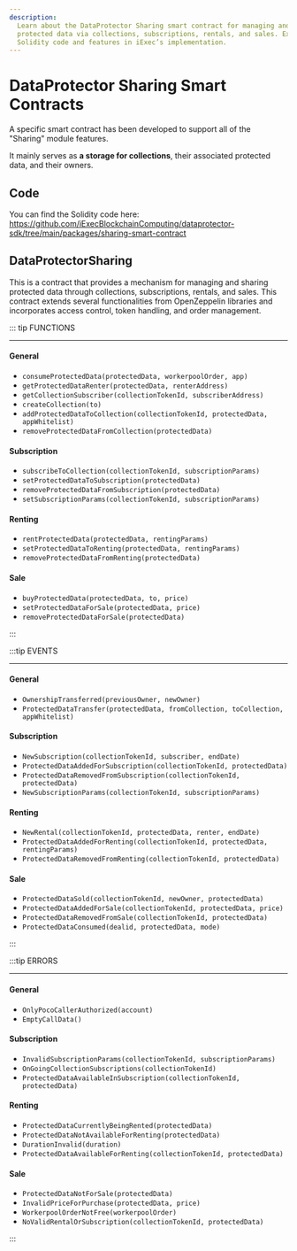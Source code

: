 ```yaml
---
description:
  Learn about the DataProtector Sharing smart contract for managing and sharing
  protected data via collections, subscriptions, rentals, and sales. Explore the
  Solidity code and features in iExec’s implementation.
---
```


# DataProtector Sharing Smart Contracts

A specific smart contract has been developed to support all of the "Sharing"
module features.

It mainly serves as **a storage for collections**, their associated protected
data, and their owners.

## Code

You can find the Solidity code here:
<https://github.com/iExecBlockchainComputing/dataprotector-sdk/tree/main/packages/sharing-smart-contract>

## DataProtectorSharing

This is a contract that provides a mechanism for managing and sharing protected
data through collections, subscriptions, rentals, and sales. This contract
extends several functionalities from OpenZeppelin libraries and incorporates
access control, token handling, and order management.

::: tip FUNCTIONS

---

#### General

- `consumeProtectedData(protectedData, workerpoolOrder, app)`
- `getProtectedDataRenter(protectedData, renterAddress)`
- `getCollectionSubscriber(collectionTokenId, subscriberAddress)`
- `createCollection(to)`
- `addProtectedDataToCollection(collectionTokenId, protectedData, appWhitelist)`
- `removeProtectedDataFromCollection(protectedData)`

#### Subscription

- `subscribeToCollection(collectionTokenId, subscriptionParams)`
- `setProtectedDataToSubscription(protectedData)`
- `removeProtectedDataFromSubscription(protectedData)`
- `setSubscriptionParams(collectionTokenId, subscriptionParams)`

#### Renting

- `rentProtectedData(protectedData, rentingParams)`
- `setProtectedDataToRenting(protectedData, rentingParams)`
- `removeProtectedDataFromRenting(protectedData)`

#### Sale

- `buyProtectedData(protectedData, to, price)`
- `setProtectedDataForSale(protectedData, price)`
- `removeProtectedDataForSale(protectedData)`

:::

:::tip EVENTS

---

#### General

- `OwnershipTransferred(previousOwner, newOwner)`
- `ProtectedDataTransfer(protectedData, fromCollection, toCollection, appWhitelist)`

#### Subscription

- `NewSubscription(collectionTokenId, subscriber, endDate)`
- `ProtectedDataAddedForSubscription(collectionTokenId, protectedData)`
- `ProtectedDataRemovedFromSubscription(collectionTokenId, protectedData)`
- `NewSubscriptionParams(collectionTokenId, subscriptionParams)`

#### Renting

- `NewRental(collectionTokenId, protectedData, renter, endDate)`
- `ProtectedDataAddedForRenting(collectionTokenId, protectedData, rentingParams)`
- `ProtectedDataRemovedFromRenting(collectionTokenId, protectedData)`

#### Sale

- `ProtectedDataSold(collectionTokenId, newOwner, protectedData)`
- `ProtectedDataAddedForSale(collectionTokenId, protectedData, price)`
- `ProtectedDataRemovedFromSale(collectionTokenId, protectedData)`
- `ProtectedDataConsumed(dealid, protectedData, mode)`

:::

:::tip ERRORS

---

#### General

- `OnlyPocoCallerAuthorized(account)`
- `EmptyCallData()`

#### Subscription

- `InvalidSubscriptionParams(collectionTokenId, subscriptionParams)`
- `OnGoingCollectionSubscriptions(collectionTokenId)`
- `ProtectedDataAvailableInSubscription(collectionTokenId, protectedData)`

#### Renting

- `ProtectedDataCurrentlyBeingRented(protectedData)`
- `ProtectedDataNotAvailableForRenting(protectedData)`
- `DurationInvalid(duration)`
- `ProtectedDataAvailableForRenting(collectionTokenId, protectedData)`

#### Sale

- `ProtectedDataNotForSale(protectedData)`
- `InvalidPriceForPurchase(protectedData, price)`
- `WorkerpoolOrderNotFree(workerpoolOrder)`
- `NoValidRentalOrSubscription(collectionTokenId, protectedData)`

:::
